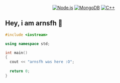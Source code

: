 <div align="center">
  
[![Node.js](https://img.shields.io/badge/-Node.js-informational?style=flat&logo=nodedotjs&logoColor=white&color=339933)](https://nodejs.org/)
[![MongoDB](https://img.shields.io/badge/-MongoDB-informational?style=flat&logo=mongodb&logoColor=white&color=green)](https://www.mongodb.com/docs/)
[![C++](https://img.shields.io/badge/-C++-blue?logo=cplusplus)](https://cplusplus.com)
  
</div>

## Hey, i am arnsfh 👋

```cpp
#include <iostream>

using namespace std;

int main()
{
  cout << "arnsfh was here :O";
  
  return 0;
}
```

